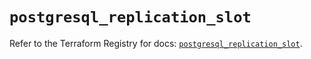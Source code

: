 # `postgresql_replication_slot`

Refer to the Terraform Registry for docs: [`postgresql_replication_slot`](https://registry.terraform.io/providers/cyrilgdn/postgresql/1.25.0/docs/resources/replication_slot).
